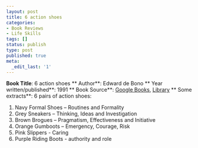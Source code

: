 ```yaml
---
layout: post
title: 6 action shoes
categories:
- Book Reviews
- Life Skills
tags: []
status: publish
type: post
published: true
meta:
  _edit_last: '1'
---
```

**Book Title**: 6 action shoes ** Author**: Edward de Bono ** Year written/published**: 1991 ** Book Source**: [Google Books](http://books.google.com/books?id=edniAAAACAAJ&dq=6+action+shoes), [Library](http://catalogue.nlb.gov.sg/cgi-bin/cw_cgi?fullRecord+25137+3002+11900395+3+0) ** Some extracts**: 6 pairs of action shoes:
1. Navy Formal Shoes – Routines and Formality
2. Grey Sneakers – Thinking, Ideas and Investigation
3. Brown Brogues – Pragmatism, Effectiveness and Initiative
4. Orange Gumboots – Emergency, Courage, Risk
5. Pink Slippers - Caring
6. Purple Riding Boots - authority and role
